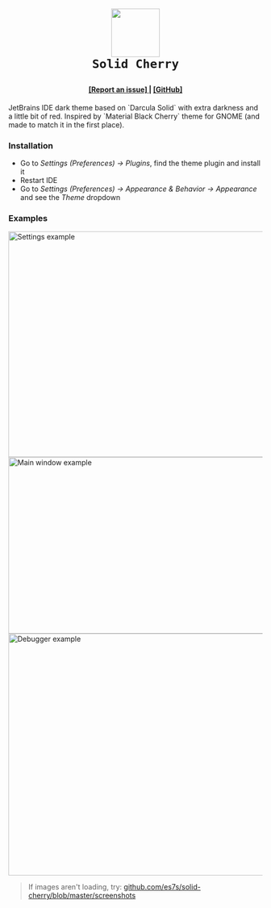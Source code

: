 <h1 align="center">
<p>
  <img src="https://user-images.githubusercontent.com/50381946/223976737-dec4c902-aecc-4a29-8623-43661974f984.png" width="96" height="96"><br>
  <code>Solid Cherry</code>
</p>
<h4 align="center">
    <a href="https://github.com/es7s/solid-cherry/issues">
      [Report an issue]
    </a>
    |
    <a href="https://github.com/es7s/solid-cherry">
      [GitHub]
    </a>
</h4>
</h1>

<p>
JetBrains IDE dark theme based on `Darcula Solid` with extra darkness and a little bit of red.
Inspired by `Material Black Cherry` theme for GNOME (and made to match it in the first place).
</p>

<h3>Installation</h3>
<ul>
    <li>Go to <i>Settings (Preferences) -> Plugins</i>, find the theme plugin and install it</li>
    <li>Restart IDE</li>
    <li>Go to <i>Settings (Preferences) -> Appearance & Behavior -> Appearance</i> and see the <i>Theme</i> dropdown</li>
</ul>

<h3>Examples</h3>
<p>
    <img src="https://user-images.githubusercontent.com/50381946/223977954-00e11ef2-a58e-4ace-9662-9513c260969c.png" width="640" height="448" alt="Settings example">
    <br/>
    <img src="https://user-images.githubusercontent.com/50381946/223978518-ed97c988-52da-493a-b36b-e40f37efef33.png" width="640" height="350" alt="Main window example">
    <br/>
    <img src="https://user-images.githubusercontent.com/50381946/224454466-69bc6a43-1110-4004-972f-27903cd22042.png" width="640" height="480" alt="Debugger example">
    <br/>
</p>
<blockquote>
  If images aren't loading, try: <a href="https://github.com/es7s/solid-cherry/blob/master/screenshots/">github.com/es7s/solid-cherry/blob/master/screenshots</a>
</blockquote>
